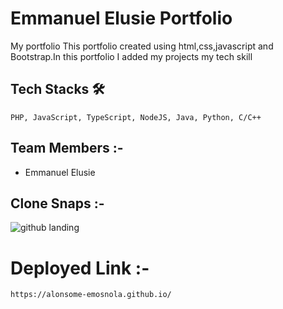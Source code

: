 # Emmanuel Elusie Portfolio
<!-- Emmanuel Elusie Portfolio -->

My portfolio This portfolio  created using html,css,javascript and Bootstrap.In this portfolio I added my projects my tech skill
  
  ## Tech Stacks 🛠
    
    PHP, JavaScript, TypeScript, NodeJS, Java, Python, C/C++
    
  ## Team Members :-
  - Emmanuel Elusie
 
  
  ## Clone Snaps :-
  ![github landing](https://github.com/elusiee/elusiee.github.io/blob/master/images/img/Profile.PNG)

  

  
  
  # Deployed Link :-
    https://alonsome-emosnola.github.io/
    
  


